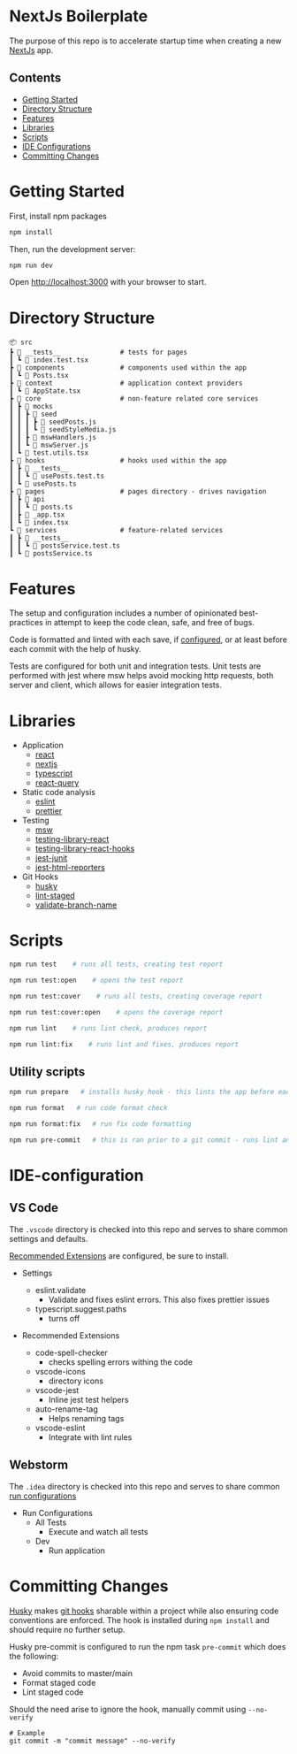 # NextJs Boilerplate

The purpose of this repo is to accelerate startup time when creating a new [NextJs](https://nextjs.org/docs) app.

## Contents
- [Getting Started](#getting-started)
- [Directory Structure](#directory-structure)
- [Features](#features)
- [Libraries](#libraries)
- [Scripts](#scripts)
- [IDE Configurations](#ide-configuration)
- [Committing Changes](#committing-changes)

# Getting Started

First, install npm packages

```bash
npm install
```

Then, run the development server:

```bash
npm run dev
```

Open [http://localhost:3000](http://localhost:3000) with your browser to start.

# Directory Structure
```
📦 src
┣ 📂 __tests__               # tests for pages
┃ ┗ 📜 index.test.tsx
┣ 📂 components              # components used within the app
┃ ┗ 📜 Posts.tsx
┣ 📂 context                 # application context providers 
┃ ┗ 📜 AppState.tsx
┣ 📂 core                    # non-feature related core services
┃ ┣ 📂 mocks
┃ ┃ ┣ 📂 seed
┃ ┃ ┃ ┣ 📜 seedPosts.js
┃ ┃ ┃ ┗ 📜 seedStyleMedia.js
┃ ┃ ┣ 📜 mswHandlers.js
┃ ┃ ┗ 📜 mswServer.js
┃ ┗ 📜 test.utils.tsx
┣ 📂 hooks                   # hooks used within the app
┃ ┣ 📂 __tests__
┃ ┃ ┗ 📜 usePosts.test.ts
┃ ┗ 📜 usePosts.ts
┣ 📂 pages                   # pages directory - drives navigation
┃ ┣ 📂 api
┃ ┃ ┗ 📜 posts.ts
┃ ┣ 📜 _app.tsx
┃ ┗ 📜 index.tsx
┗ 📂 services                # feature-related services
┃ ┣ 📂 __tests__
┃ ┃ ┗ 📜 postsService.test.ts
┃ ┗ 📜 postsService.ts
```

# Features
The setup and configuration includes a number of opinionated best-practices in attempt to keep the code clean, safe, and free of bugs.



Code is formatted and linted with each save, if [configured](#ide-configuration), or at least before each commit with the help of husky. 

Tests are configured for both unit and integration tests. Unit tests are performed with jest where msw helps avoid mocking http requests, both server and client, which allows for easier integration tests. 

# Libraries
- Application
  - [react](https://reactjs.org/docs/getting-started.html)
  - [nextjs](https://nextjs.org/docs)
  - [typescript](https://github.com/typescript-cheatsheets/react)
  - [react-query](https://react-query.tanstack.com/overview)
- Static code analysis
  - [eslint](https://www.npmjs.com/package/eslint)
  - [prettier](https://www.npmjs.com/package/prettier)
- Testing
  - [msw](https://www.npmjs.com/package/msw)
  - [testing-library-react](https://www.npmjs.com/package/@testing-library/react)
  - [testing-library-react-hooks](https://www.npmjs.com/package/@testing-library/react-hooks)
  - [jest-junit](https://www.npmjs.com/package/jest-junit)
  - [jest-html-reporters](https://www.npmjs.com/package/jest-html-reporters)
- Git Hooks
  - [husky](https://www.npmjs.com/package/husky)
  - [lint-staged](https://www.npmjs.com/package/lint-staged)
  - [validate-branch-name](https://www.npmjs.com/package/validate-branch-name)
  
# Scripts

```bash
npm run test    # runs all tests, creating test report
```

```bash
npm run test:open    # opens the test report
```

```bash
npm run test:cover    # runs all tests, creating coverage report
```

```bash
npm run test:cover:open    # opens the coverage report
```

```bash
npm run lint    # runs lint check, produces report
```


```bash
npm run lint:fix    # runs lint and fixes, produces report
```


## Utility scripts

```bash
npm run prepare   # installs husky hook - this lints the app before each commit
```

```bash
npm run format   # run code format check
```

```bash
npm run format:fix   # run fix code formatting
```

```bash
npm run pre-commit   # this is ran prior to a git commit - runs lint and checks branch name
```

# IDE-configuration

## VS Code
The `.vscode` directory is checked into this repo and serves to share common settings and defaults. 

[Recommended Extensions](https://code.visualstudio.com/docs/editor/extension-marketplace#_recommended-extensions) are configured, be sure to install.

- Settings
  - eslint.validate
    - Validate and fixes eslint errors. This also fixes prettier issues
  - typescript.suggest.paths
    - turns off 

- Recommended Extensions
  - code-spell-checker
    - checks spelling errors withing the code
  - vscode-icons
    - directory icons
  - vscode-jest
    - Inline jest test helpers
  - auto-rename-tag
    - Helps renaming tags
  - vscode-eslint
    - Integrate with lint rules

## Webstorm
The `.idea` directory is checked into this repo and serves to share common [run configurations](https://www.jetbrains.com/help/webstorm/run-debug-configuration.html)

- Run Configurations
  - All Tests
    - Execute and watch all tests
  - Dev
    - Run application


# Committing Changes
[Husky](https://typicode.github.io/husky/) makes [git hooks](https://git-scm.com/book/en/v2/Customizing-Git-Git-Hooks) sharable within a project while also ensuring code conventions are enforced. The hook is installed during `npm install` and should require no further setup.

Husky pre-commit is configured to run the npm task `pre-commit` which does the following:
- Avoid commits to master/main
- Format staged code
- Lint staged code

Should the need arise to ignore the hook, manually commit using `--no-verify`

```shell
# Example
git commit -m "commit message" --no-verify
```